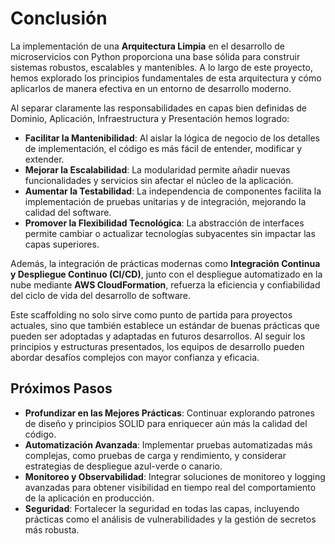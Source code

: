 # Conclusión

La implementación de una **Arquitectura Limpia** en el desarrollo de microservicios con Python proporciona una base sólida para construir sistemas robustos, escalables y mantenibles. A lo largo de este proyecto, hemos explorado los principios fundamentales de esta arquitectura y cómo aplicarlos de manera efectiva en un entorno de desarrollo moderno.

Al separar claramente las responsabilidades en capas bien definidas de Dominio, Aplicación, Infraestructura y Presentación hemos logrado:

- **Facilitar la Mantenibilidad**: Al aislar la lógica de negocio de los detalles de implementación, el código es más fácil de entender, modificar y extender.
- **Mejorar la Escalabilidad**: La modularidad permite añadir nuevas funcionalidades y servicios sin afectar el núcleo de la aplicación.
- **Aumentar la Testabilidad**: La independencia de componentes facilita la implementación de pruebas unitarias y de integración, mejorando la calidad del software.
- **Promover la Flexibilidad Tecnológica**: La abstracción de interfaces permite cambiar o actualizar tecnologías subyacentes sin impactar las capas superiores.

Además, la integración de prácticas modernas como **Integración Continua y Despliegue Continuo (CI/CD)**, junto con el despliegue automatizado en la nube mediante **AWS CloudFormation**, refuerza la eficiencia y confiabilidad del ciclo de vida del desarrollo de software.

Este scaffolding no solo sirve como punto de partida para proyectos actuales, sino que también establece un estándar de buenas prácticas que pueden ser adoptadas y adaptadas en futuros desarrollos. Al seguir los principios y estructuras presentados, los equipos de desarrollo pueden abordar desafíos complejos con mayor confianza y eficacia.

## Próximos Pasos

- **Profundizar en las Mejores Prácticas**: Continuar explorando patrones de diseño y principios SOLID para enriquecer aún más la calidad del código.
- **Automatización Avanzada**: Implementar pruebas automatizadas más complejas, como pruebas de carga y rendimiento, y considerar estrategias de despliegue azul-verde o canario.
- **Monitoreo y Observabilidad**: Integrar soluciones de monitoreo y logging avanzadas para obtener visibilidad en tiempo real del comportamiento de la aplicación en producción.
- **Seguridad**: Fortalecer la seguridad en todas las capas, incluyendo prácticas como el análisis de vulnerabilidades y la gestión de secretos más robusta.


